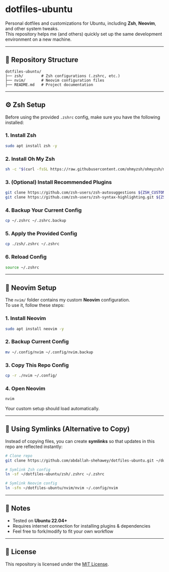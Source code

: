 # dotfiles-ubuntu

Personal dotfiles and customizations for Ubuntu, including **Zsh**, **Neovim**, and other system tweaks.  
This repository helps me (and others) quickly set up the same development environment on a new machine.

---

## 📂 Repository Structure

```text
dotfiles-ubuntu/
├── zsh/        # Zsh configurations (.zshrc, etc.)
├── nvim/       # Neovim configuration files
├── README.md   # Project documentation
```

---

## ⚙️ Zsh Setup

Before using the provided `.zshrc` config, make sure you have the following installed:

### 1. Install Zsh
```bash
sudo apt install zsh -y
```

### 2. Install Oh My Zsh
```bash
sh -c "$(curl -fsSL https://raw.githubusercontent.com/ohmyzsh/ohmyzsh/master/tools/install.sh)"
```

### 3. (Optional) Install Recommended Plugins
```bash
git clone https://github.com/zsh-users/zsh-autosuggestions ${ZSH_CUSTOM:-~/.oh-my-zsh/custom}/plugins/zsh-autosuggestions
git clone https://github.com/zsh-users/zsh-syntax-highlighting.git ${ZSH_CUSTOM:-~/.oh-my-zsh/custom}/plugins/zsh-syntax-highlighting
```

### 4. Backup Your Current Config
```bash
cp ~/.zshrc ~/.zshrc.backup
```

### 5. Apply the Provided Config
```bash
cp ./zsh/.zshrc ~/.zshrc
```

### 6. Reload Config
```bash
source ~/.zshrc
```

---

## 📝 Neovim Setup

The `nvim/` folder contains my custom **Neovim** configuration.  
To use it, follow these steps:

### 1. Install Neovim
```bash
sudo apt install neovim -y
```

### 2. Backup Current Config
```bash
mv ~/.config/nvim ~/.config/nvim.backup
```

### 3. Copy This Repo Config
```bash
cp -r ./nvim ~/.config/
```

### 4. Open Neovim
```bash
nvim
```

Your custom setup should load automatically.

---

## 🔗 Using Symlinks (Alternative to Copy)

Instead of copying files, you can create **symlinks** so that updates in this repo are reflected instantly:

```bash
# Clone repo
git clone https://github.com/abdallah-shehawey/dotfiles-ubuntu.git ~/dotfiles-ubuntu

# Symlink Zsh config
ln -sf ~/dotfiles-ubuntu/zsh/.zshrc ~/.zshrc

# Symlink Neovim config
ln -sfn ~/dotfiles-ubuntu/nvim/nvim ~/.config/nvim
```

---

## 📌 Notes

- Tested on **Ubuntu 22.04+**  
- Requires internet connection for installing plugins & dependencies  
- Feel free to fork/modify to fit your own workflow  

---

## 📜 License

This repository is licensed under the [MIT License](LICENSE.md).
